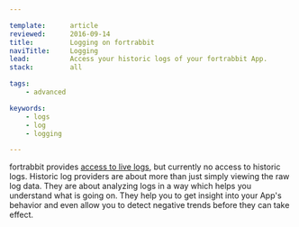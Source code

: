 ```yaml
---

template:      article
reviewed:      2016-09-14
title:         Logging on fortrabbit
naviTitle:     Logging
lead:          Access your historic logs of your fortrabbit App.
stack:         all

tags:
    - advanced

keywords:
    - logs
    - log
    - logging

---
```


fortrabbit provides [access to live logs](/logging), but currently no access to historic logs. Historic log providers are about more than just simply viewing the raw log data. They are about analyzing logs in a way which helps you understand what is going on. They help you to get insight into your App's behavior and even allow you to detect negative trends before they can take effect.
